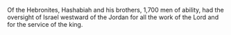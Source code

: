 Of the Hebronites, Hashabiah and his brothers, 1,700 men of ability, had the oversight of Israel westward of the Jordan for all the work of the Lord and for the service of the king.
